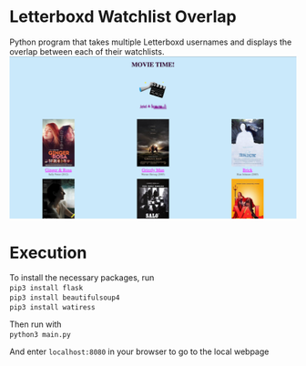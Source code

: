 # Letterboxd Watchlist Overlap
Python program that takes multiple Letterboxd usernames and displays the overlap between each of their watchlists.
![alt text](https://github.com/jgiel/letterboxd-watchlist-overlap/blob/main/sample-output.png?raw=true)

# Execution
To install the necessary packages, run  
`pip3 install flask`  
`pip3 install beautifulsoup4`  
`pip3 install watiress`  

Then run with   
`python3 main.py `  

And enter `localhost:8080` in your browser to go to the local webpage

